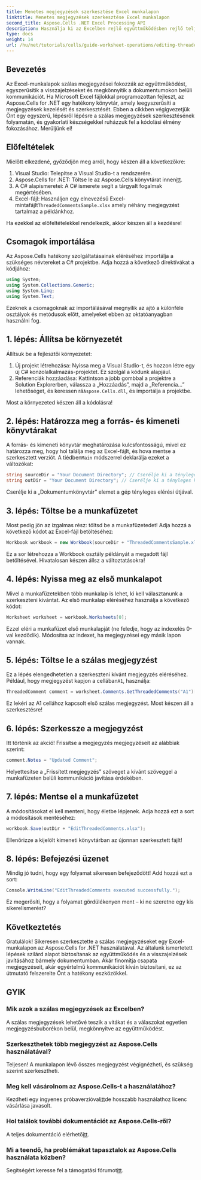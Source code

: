 ```yaml
---
title: Menetes megjegyzések szerkesztése Excel munkalapon
linktitle: Menetes megjegyzések szerkesztése Excel munkalapon
second_title: Aspose.Cells .NET Excel Processing API
description: Használja ki az Excelben rejlő együttműködésben rejlő teljes potenciált az Aspose.Cells for .NET használatával fűzött megjegyzések szerkesztéséről szóló átfogó útmutatónkkal. Ez a cikk világos, lépésről lépésre bemutatja az Excel-munkalapokon belüli kommunikáció javítását.
type: docs
weight: 14
url: /hu/net/tutorials/cells/guide-worksheet-operations/editing-threaded-comments/
---
```

## Bevezetés

Az Excel-munkalapok szálas megjegyzései fokozzák az együttműködést, egyszerűsítik a visszajelzéseket és megkönnyítik a dokumentumokon belüli kommunikációt. Ha Microsoft Excel fájlokkal programozottan fejleszt, az Aspose.Cells for .NET egy hatékony könyvtár, amely leegyszerűsíti a megjegyzések kezelését és szerkesztését. Ebben a cikkben végigvezetjük Önt egy egyszerű, lépésről lépésre a szálas megjegyzések szerkesztésének folyamatán, és gyakorlati készségekkel ruházzuk fel a kódolási élmény fokozásához. Merüljünk el!

## Előfeltételek
Mielőtt elkezdené, győződjön meg arról, hogy készen áll a következőkre:

1. Visual Studio: Telepítse a Visual Studio-t a rendszerére.
2.  Aspose.Cells for .NET: Töltse le az Aspose.Cells könyvtárat innen[itt](https://releases.aspose.com/cells/net/).
3. A C# alapismeretei: A C# ismerete segít a tárgyalt fogalmak megértésében.
4.  Excel-fájl: Használjon egy elnevezésű Excel-mintafájlt`ThreadedCommentsSample.xlsx` amely néhány megjegyzést tartalmaz a példánkhoz.

Ha ezekkel az előfeltételekkel rendelkezik, akkor készen áll a kezdésre!

## Csomagok importálása
Az Aspose.Cells hatékony szolgáltatásainak eléréséhez importálja a szükséges névtereket a C# projektbe. Adja hozzá a következő direktívákat a kódjához:

```csharp
using System;
using System.Collections.Generic;
using System.Linq;
using System.Text;
```

Ezeknek a csomagoknak az importálásával megnyílik az ajtó a különféle osztályok és metódusok előtt, amelyeket ebben az oktatóanyagban használni fog.

## 1. lépés: Állítsa be környezetét
Állítsuk be a fejlesztői környezetet:

1. Új projekt létrehozása: Nyissa meg a Visual Studio-t, és hozzon létre egy új C# konzolalkalmazás-projektet. Ez szolgál a kódunk alapjául.
2. Referenciák hozzáadása: Kattintson a jobb gombbal a projektre a Solution Explorerben, válassza a „Hozzáadás”, majd a „Referencia…” lehetőséget, és keressen rá`Aspose.Cells.dll`, és importálja a projektbe.

Most a környezeted készen áll a kódolásra!

## 2. lépés: Határozza meg a forrás- és kimeneti könyvtárakat
 A forrás- és kimeneti könyvtár meghatározása kulcsfontosságú, mivel ez határozza meg, hogy hol találja meg az Excel-fájlt, és hova mentse a szerkesztett verziót. A tiédben`Main` módszerrel deklarálja ezeket a változókat:

```csharp
string sourceDir = "Your Document Directory"; // Cserélje ki a tényleges könyvtárra
string outDir = "Your Document Directory"; // Cserélje ki a tényleges könyvtárra
```

Cserélje ki a „Dokumentumkönyvtár” elemet a gép tényleges elérési útjával.

## 3. lépés: Töltse be a munkafüzetet
Most pedig jön az izgalmas rész: töltsd be a munkafüzetedet! Adja hozzá a következő kódot az Excel-fájl betöltéséhez:

```csharp
Workbook workbook = new Workbook(sourceDir + "ThreadedCommentsSample.xlsx");
```

Ez a sor létrehozza a Workbook osztály példányát a megadott fájl betöltésével. Hivatalosan készen állsz a változtatásokra!

## 4. lépés: Nyissa meg az első munkalapot
Mivel a munkafüzetekben több munkalap is lehet, ki kell választanunk a szerkeszteni kívántat. Az első munkalap eléréséhez használja a következő kódot:

```csharp
Worksheet worksheet = workbook.Worksheets[0];
```

Ezzel eléri a munkafüzet első munkalapját (ne feledje, hogy az indexelés 0-val kezdődik). Módosítsa az indexet, ha megjegyzései egy másik lapon vannak.

## 5. lépés: Töltse le a szálas megjegyzést
 Ez a lépés elengedhetetlen a szerkeszteni kívánt megjegyzés eléréséhez. Például, hogy megjegyzést kapjon a cellában`A1`, használja:

```csharp
ThreadedComment comment = worksheet.Comments.GetThreadedComments("A1")[0];
```

Ez lekéri az A1 cellához kapcsolt első szálas megjegyzést. Most készen áll a szerkesztésre!

## 6. lépés: Szerkessze a megjegyzést
Itt történik az akció! Frissítse a megjegyzés megjegyzéseit az alábbiak szerint:

```csharp
comment.Notes = "Updated Comment";
```

Helyettesítse a „Frissített megjegyzés” szöveget a kívánt szöveggel a munkafüzeten belüli kommunikáció javítása érdekében.

## 7. lépés: Mentse el a munkafüzetet
A módosításokat el kell menteni, hogy életbe lépjenek. Adja hozzá ezt a sort a módosítások mentéséhez:

```csharp
workbook.Save(outDir + "EditThreadedComments.xlsx");
```

Ellenőrizze a kijelölt kimeneti könyvtárban az újonnan szerkesztett fájlt!

## 8. lépés: Befejezési üzenet
Mindig jó tudni, hogy egy folyamat sikeresen befejeződött! Add hozzá ezt a sort:

```csharp
Console.WriteLine("EditThreadedComments executed successfully.");
```

Ez megerősíti, hogy a folyamat gördülékenyen ment – ki ne szeretne egy kis sikerelismerést?

## Következtetés
Gratulálok! Sikeresen szerkesztette a szálas megjegyzéseket egy Excel-munkalapon az Aspose.Cells for .NET használatával. Az általunk ismertetett lépések szilárd alapot biztosítanak az együttműködés és a visszajelzések javításához bármely dokumentumban. Akár finomítja csapata megjegyzéseit, akár egyértelmű kommunikációt kíván biztosítani, ez az útmutató felszerelte Önt a hatékony eszközökkel.

## GYIK

### Mik azok a szálas megjegyzések az Excelben?
A szálas megjegyzések lehetővé teszik a vitákat és a válaszokat egyetlen megjegyzésbuborékon belül, megkönnyítve az együttműködést.

### Szerkeszthetek több megjegyzést az Aspose.Cells használatával?
Teljesen! A munkalapon lévő összes megjegyzést végignézheti, és szükség szerint szerkesztheti.

### Meg kell vásárolnom az Aspose.Cells-t a használatához?
 Kezdheti egy ingyenes próbaverzióval[itt](https://releases.aspose.com/)de hosszabb használathoz licenc vásárlása javasolt.

### Hol találok további dokumentációt az Aspose.Cells-ről?
 A teljes dokumentáció elérhető[itt](https://reference.aspose.com/cells/net/).

### Mi a teendő, ha problémákat tapasztalok az Aspose.Cells használata közben?
 Segítségért keresse fel a támogatási fórumot[itt](https://forum.aspose.com/c/cells/9).